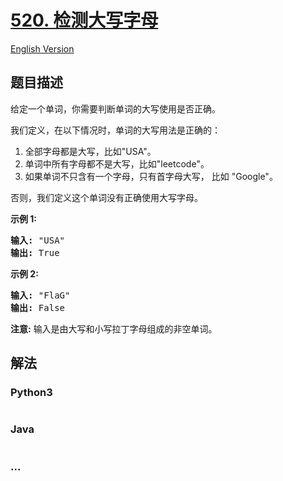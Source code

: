 # [520. 检测大写字母](https://leetcode-cn.com/problems/detect-capital)

[English Version](/solution/0500-0599/0520.Detect%20Capital/README_EN.md)

## 题目描述

<!-- 这里写题目描述 -->
<p>给定一个单词，你需要判断单词的大写使用是否正确。</p>

<p>我们定义，在以下情况时，单词的大写用法是正确的：</p>

<ol>
	<li>全部字母都是大写，比如&quot;USA&quot;。</li>
	<li>单词中所有字母都不是大写，比如&quot;leetcode&quot;。</li>
	<li>如果单词不只含有一个字母，只有首字母大写，&nbsp;比如&nbsp;&quot;Google&quot;。</li>
</ol>

<p>否则，我们定义这个单词没有正确使用大写字母。</p>

<p><strong>示例 1:</strong></p>

<pre>
<strong>输入:</strong> &quot;USA&quot;
<strong>输出:</strong> True
</pre>

<p><strong>示例 2:</strong></p>

<pre>
<strong>输入:</strong> &quot;FlaG&quot;
<strong>输出:</strong> False
</pre>

<p><strong>注意:</strong> 输入是由大写和小写拉丁字母组成的非空单词。</p>

## 解法

<!-- 这里可写通用的实现逻辑 -->

<!-- tabs:start -->

### **Python3**

<!-- 这里可写当前语言的特殊实现逻辑 -->

```python

```

### **Java**

<!-- 这里可写当前语言的特殊实现逻辑 -->

```java

```

### **...**

```

```

<!-- tabs:end -->
